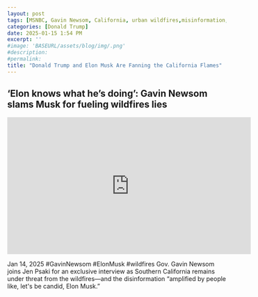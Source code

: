 ```yaml
---
layout: post
tags: [MSNBC, Gavin Newsom, California, urban wildfires,misinformation, lies, politics]
categories: [Donald Trump]
date: 2025-01-15 1:54 PM
excerpt: ''
#image: 'BASEURL/assets/blog/img/.png'
#description:
#permalink:
title: "Donald Trump and Elon Musk Are Fanning the California Flames"
---
```



## ‘Elon knows what he’s doing’: Gavin Newsom slams Musk for fueling wildfires lies

<iframe width="560" height="315" src="https://www.youtube.com/embed/y4_iUpoTSyc?si=Lgjl1a5gUPAr8Jsy" title="YouTube video player" frameborder="0" allow="accelerometer; autoplay; clipboard-write; encrypted-media; gyroscope; picture-in-picture; web-share" referrerpolicy="strict-origin-when-cross-origin" allowfullscreen></iframe>

Jan 14, 2025  #GavinNewsom #ElonMusk #wildfires
Gov. Gavin Newsom joins Jen Psaki for an exclusive interview as Southern California remains under threat from the wildfires—and the disinformation “amplified by people like, let's be candid, Elon Musk.”

